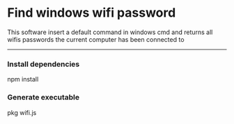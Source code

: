 <h1>Find windows wifi password</h1>

<p>This software insert a default command in windows cmd and returns all wifis passwords the current computer has been connected to
</p>

<hr>

<h3>Install dependencies</h3>
<p>npm install</p>

<h3>Generate executable</h3>
<p>pkg wifi.js</p>